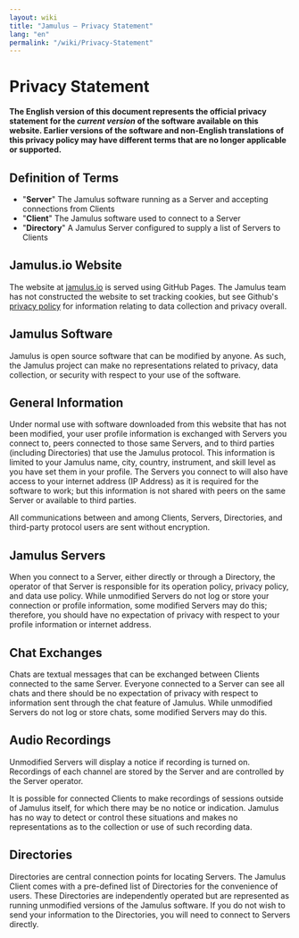 ```yaml
---
layout: wiki
title: "Jamulus – Privacy Statement"
lang: "en"
permalink: "/wiki/Privacy-Statement"
---
```


# Privacy Statement

**The English version of this document represents the official privacy statement for the _current version_ of the software available on this website. Earlier versions of the software and non-English translations of this privacy policy may have different terms that are no longer applicable or supported.**
 

## Definition of Terms

- "**Server**" The Jamulus software running as a Server and accepting connections from Clients
- "**Client**" The Jamulus software used to connect to a Server
- "**Directory**" A Jamulus Server configured to supply a list of Servers to Clients

## Jamulus.io Website

The website at [jamulus.io](https://jamulus.io) is served using GitHub Pages. The Jamulus team has not constructed the website to set tracking cookies, but see Github's [privacy policy](https://docs.github.com/en/site-policy/privacy-policies/github-privacy-statement) for information relating to data collection and privacy overall. 

## Jamulus Software

Jamulus is open source software that can be modified by anyone. As such, the Jamulus project can make no representations related to privacy, data collection, or security with respect to your use of the software.

## General Information

Under normal use with software downloaded from this website that has not been modified, your user profile information is exchanged with Servers you connect to, peers connected to those same Servers, and to third parties (including Directories) that use the Jamulus protocol. This information is limited to your Jamulus name, city, country, instrument, and skill level as you have set them in your profile. The Servers you connect to will also have access to your internet address (IP Address) as it is required for the software to work; but this information is not shared with peers on the same Server or available to third parties.

All communications between and among Clients, Servers, Directories, and third-party protocol users are sent without encryption.

## Jamulus Servers

When you connect to a Server, either directly or through a Directory, the operator of that Server is responsible for its operation policy, privacy policy, and data use policy. While unmodified Servers do not log or store your connection or profile information, some modified Servers may do this; therefore, you should have no expectation of privacy with respect to your profile information or internet address.

## Chat Exchanges

Chats are textual messages that can be exchanged between Clients connected to the same Server. Everyone connected to a Server can see all chats and there should be no expectation of privacy with respect to information sent through the chat feature of Jamulus. While unmodified Servers do not log or store chats, some modified Servers may do this.

## Audio Recordings

Unmodified Servers will display a notice if recording is turned on. Recordings of each channel are stored by the Server and are controlled by the Server operator.

It is possible for connected Clients to make recordings of sessions outside of Jamulus itself, for which there may be no notice or indication. Jamulus has no way to detect or control these situations and makes no representations as to the collection or use of such recording data.

## Directories

Directories are central connection points for locating Servers. The Jamulus Client comes with a pre-defined list of Directories for the convenience of users. These Directories are independently operated but are represented as running unmodified versions of the Jamulus software. If you do not wish to send your information to the Directories, you will need to connect to Servers directly.
